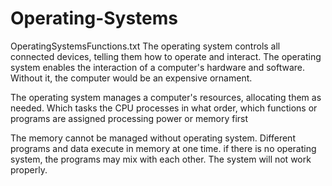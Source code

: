 # Operating-Systems
OperatingSystemsFunctions.txt
 The operating system controls all connected devices, telling them how to operate and interact. The operating system enables the interaction of a computer's hardware and software. Without it, the computer would be an expensive ornament. 
 
The operating system manages a computer's resources, allocating them as needed. Which tasks the CPU processes in what order, which functions or programs are assigned processing power or memory first

 The memory cannot be managed without operating system. Different programs and data execute in memory at one time. if there is no operating system, the programs may mix with each other. The system will not work properly.
